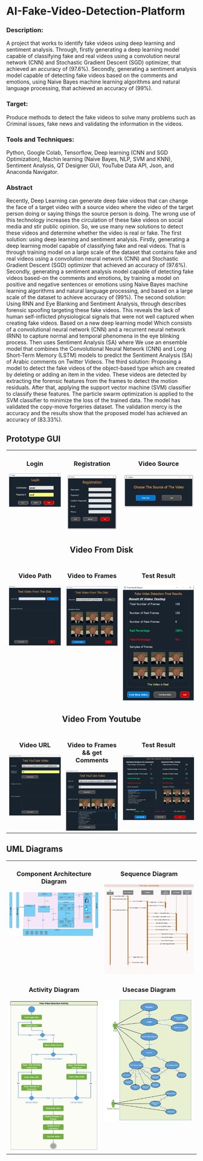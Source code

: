 # AI-Fake-Video-Detection-Platform
### Description:
A project that works to identify fake videos using deep learning and sentiment analysis. Through, firstly generating a deep learning model capable of classifying fake and real videos using a convolution neural network (CNN) and Stochastic Gradient Descent (SGD) optimizer, that achieved an accuracy of (97.6%). Secondly, generating a sentiment analysis model capable of detecting fake videos based on the comments and emotions, using Naive Bayes machine learning algorithms and natural language processing, that achieved an accuracy of (99%).
### Target:
Produce methods to detect the fake videos to solve many problems such as Criminal issues, fake news and validating the information in the videos.
### Tools and Techniques:
Python, Google Colab, Tensorflow, Deep learning (CNN and SGD Optimization), Machin learning (Naive Bayes, NLP, SVM and KNN), Sentiment Analysis, QT Designer GUI, YouTube Data API, Json, and Anaconda Navigator.
### Abstract
Recently, Deep Learning can generate deep fake videos that can change the face of a target video with a source video where the video of the target person doing or saying things the source person is doing. The wrong use of this technology increases the circulation of these fake videos on social media and stir public opinion. So, we use many new solutions to detect these videos and determine whether the video is real or fake. The first solution: using deep learning and sentiment analysis. Firstly, generating a deep learning model capable of classifying fake and real videos. That is through training model on a large scale of the dataset that contains fake and real videos using a convolution neural network (CNN) and Stochastic Gradient Descent (SGD) optimizer that achieved an accuracy of (97.6%). Secondly, generating a sentiment analysis model capable of detecting fake videos based-on the comments and emotions, by training a model on positive and negative sentences or emotions using Naive Bayes machine learning algorithms and natural language processing, and based on a large scale of the dataset to achieve accuracy of (99%). The second solution: Using RNN and Eye Blanking and Sentiment Analysis, through describes forensic spoofing targeting these fake videos. This reveals the lack of human self-inflicted physiological signals that were not well captured when creating fake videos. Based on a new deep learning model Which consists of a convolutional neural network (CNN) and a recurrent neural network (RNN) to capture normal and temporal phenomena in the eye blinking process. Then uses Sentiment Analysis (SA) where We use an ensemble model that combines the Convolutional Neural Network (CNN) and Long Short-Term Memory (LSTM) models to predict the Sentiment Analysis (SA) of Arabic comments on Twitter Videos. The third solution: Proposing a model to detect the fake videos of the object-based type which are created by deleting or adding an item in the video. These videos are detected by extracting the forensic features from the frames to detect the motion residuals. After that, applying the support vector machine (SVM) classifier to classify these features. The particle swarm optimization is applied to the SVM classifier to minimize the loss of the trained data. The model has validated the copy-move forgeries dataset. The validation mercy is the accuracy and the results show that the proposed model has achieved an accuracy of (83.33%).

## Prototype GUI

<table style="border: none">
    <tr>
        <td width="30%" valign="top"> 
            <h3 style="text-align:center" > Login</h3>
            <img src="https://github.com/SayedAbdo-99/AI-Fake-Video-Detection-Platform/blob/main/GUIPrototype/1-login.png" alt="c" >
        </td>
        <td width="30%" valign="top"> 
            <h3 style="text-align:center" > Registration </h3>
            <img src="https://github.com/SayedAbdo-99/AI-Fake-Video-Detection-Platform/blob/main/GUIPrototype/2-registration.PNG" alt="c" >
        </td>
         <td width="40%" valign="top"> 
            <h3 style="text-align:center" > Video Source</h3>
            <img src="https://github.com/SayedAbdo-99/AI-Fake-Video-Detection-Platform/blob/main/GUIPrototype/3-selection.png" alt="c" >
        </td>
    </tr>
    <tr>
    <td colspan="3"> 
    <h2 style="text-align:center" > Video From Disk</h2> 
    </td> 
    </tr>
    <tr>
        <td width="30%" valign="top"> 
            <h3 style="text-align:center" > Video Path</h3>
            <img src="https://github.com/SayedAbdo-99/AI-Fake-Video-Detection-Platform/blob/main/GUIPrototype/4-disk.png" alt="c" >
        </td>
        <td width="30%" valign="top"> 
            <h3 style="text-align:center" > Video to Frames </h3>
            <img src="https://github.com/SayedAbdo-99/AI-Fake-Video-Detection-Platform/blob/main/GUIPrototype/4-disk-InVideoSelection.png" alt="c" >
        </td>
        <td width="40%" valign="top"> 
            <h3 style="text-align:center" > Test Result </h3>
            <img src="https://github.com/SayedAbdo-99/AI-Fake-Video-Detection-Platform/blob/main/GUIPrototype/4-disk-result.png" alt="c" >
        </td>
    </tr>
    <tr>
     <td colspan="3">
      <h2 style="text-align:center" > Video From Youtube</h2>
     </td>
    </tr>
    <tr>
        <td width="30%" valign="top"> 
            <h3 style="text-align:center" > Video URL</h3>
            <img src="https://github.com/SayedAbdo-99/AI-Fake-Video-Detection-Platform/blob/main/GUIPrototype/5-youtube.png" alt="c" >
        </td>
        <td width="30%" valign="top"> 
            <h3 style="text-align:center" > Video to Frames && get Comments </h3>
            <img src="https://github.com/SayedAbdo-99/AI-Fake-Video-Detection-Platform/blob/main/GUIPrototype/5-youtube-InVideoURL.png" alt="c" >
        </td>
        <td width="40%" valign="top"> 
            <h3 style="text-align:center" > Test Result </h3>
            <img src="https://github.com/SayedAbdo-99/AI-Fake-Video-Detection-Platform/blob/main/GUIPrototype/5-youtube-result.png" alt="c" >
        </td>
    </tr>
</table>



## UML Diagrams

<table style="border: none">
    <tr>
        <td width="50%" valign="top"> 
            <h3 style="text-align:center" > Component Architecture Diagram</h3>
            <img src="https://github.com/SayedAbdo-99/AI-Fake-Video-Detection-Platform/blob/main/UMLDiagrams/component%20architecture%20diagram.jpg" alt="c" >
        </td>
        <td width="50%" valign="top"> 
            <h3 style="text-align:center" > Sequence Diagram </h3>
            <img src="https://github.com/SayedAbdo-99/AI-Fake-Video-Detection-Platform/blob/main/UMLDiagrams/sequence%20diagram.png" alt="c" >
        </td>
    </tr>
    <tr>
        <td width="50%" valign="top"> 
            <h3 style="text-align:center" > Activity Diagram</h3>
            <img src="https://github.com/SayedAbdo-99/AI-Fake-Video-Detection-Platform/blob/main/UMLDiagrams/activity%20diagram.png" alt="c" >
        </td>
        <td width="50%" valign="top"> 
            <h3 style="text-align:center" > Usecase Diagram </h3>
            <img src="https://github.com/SayedAbdo-99/AI-Fake-Video-Detection-Platform/blob/main/UMLDiagrams/usecase%20diagram.png" alt="c" >
        </td>
    </tr>
</table>

